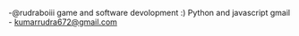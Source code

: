 -@rudraboiii
game and software devolopment :)
Python and javascript
gmail - kumarrudra672@gmail.com
<!---
rudraboiii/rudraboiii is a ✨ special ✨ repository because its `README.md` (this file) appears on your GitHub profile.
You can click the Preview link to take a look at your changes.
--->
